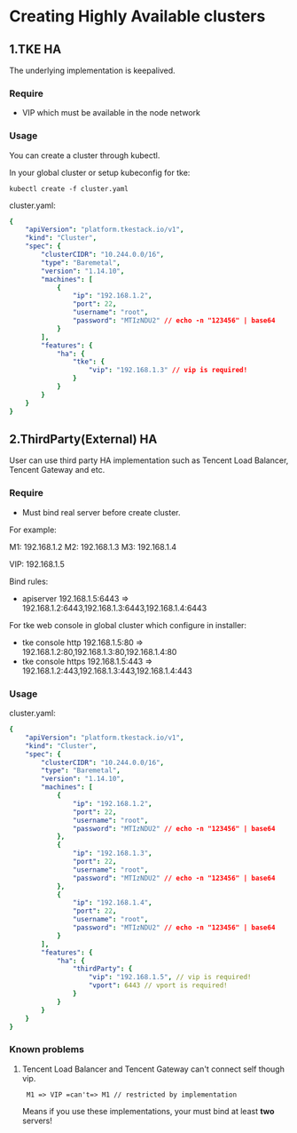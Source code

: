# Creating Highly Available clusters

## 1.TKE HA

The underlying implementation is keepalived.

### Require

- VIP which must be available in the node network

### Usage

You can create a cluster through kubectl.

In your global cluster or setup kubeconfig for tke:

`kubectl create -f cluster.yaml`

cluster.yaml:
```yaml
{
    "apiVersion": "platform.tkestack.io/v1",
    "kind": "Cluster",
    "spec": {
        "clusterCIDR": "10.244.0.0/16",
        "type": "Baremetal",
        "version": "1.14.10",
        "machines": [
            {
                "ip": "192.168.1.2",
                "port": 22,
                "username": "root",
                "password": "MTIzNDU2" // echo -n "123456" | base64
            }
        ],
        "features": {
            "ha": {
                "tke": {
                    "vip": "192.168.1.3" // vip is required!
                }
            }
        }
    }
}
```

## 2.ThirdParty(External) HA

User can use third party HA implementation such as Tencent Load Balancer, Tencent Gateway and etc.

### Require

- Must bind real server before create cluster.

For example:

M1: 192.168.1.2
M2: 192.168.1.3
M3: 192.168.1.4

VIP: 192.168.1.5

Bind rules:

- apiserver 192.168.1.5:6443 => 192.168.1.2:6443,192.168.1.3:6443,192.168.1.4:6443

For tke web console in global cluster which configure in installer:

- tke console http 192.168.1.5:80 => 192.168.1.2:80,192.168.1.3:80,192.168.1.4:80
- tke console https 192.168.1.5:443 => 192.168.1.2:443,192.168.1.3:443,192.168.1.4:443

### Usage

cluster.yaml:
```yaml
{
    "apiVersion": "platform.tkestack.io/v1",
    "kind": "Cluster",
    "spec": {
        "clusterCIDR": "10.244.0.0/16",
        "type": "Baremetal",
        "version": "1.14.10",
        "machines": [
            {
                "ip": "192.168.1.2",
                "port": 22,
                "username": "root",
                "password": "MTIzNDU2" // echo -n "123456" | base64
            },
            {
                "ip": "192.168.1.3",
                "port": 22,
                "username": "root",
                "password": "MTIzNDU2" // echo -n "123456" | base64
            },
            {
                "ip": "192.168.1.4",
                "port": 22,
                "username": "root",
                "password": "MTIzNDU2" // echo -n "123456" | base64
            }
        ],
        "features": {
            "ha": {
                "thirdParty": {
                    "vip": "192.168.1.5", // vip is required!
                    "vport": 6443 // vport is required!
                }
            }
        }
    }
}
```

### Known problems

1. Tencent Load Balancer and Tencent Gateway can't connect self though vip.

        M1 => VIP =can't=> M1 // restricted by implementation

    Means if you use these implementations, your must bind at least **two** servers!